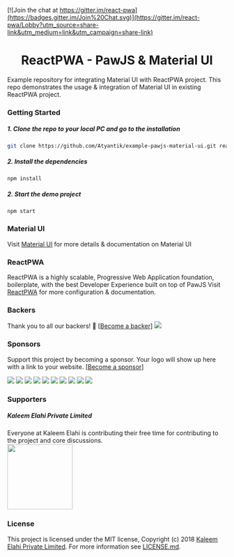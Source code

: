 [![Join the chat at https://gitter.im/react-pwa](https://badges.gitter.im/Join%20Chat.svg)](https://gitter.im/react-pwa/Lobby?utm_source=share-link&utm_medium=link&utm_campaign=share-link)

<h1 align="center" style="text-align:center">ReactPWA - PawJS & Material UI</h1>

Example repository for integrating Material UI with ReactPWA project. This repo demonstrates the usage & integration of Material UI in existing ReactPWA project.

### Getting Started

##### 1. Clone the repo to your local PC and go to the installation

```bash
git clone https://github.com/Atyantik/example-pawjs-material-ui.git reactpwa-material && cd reactpwa-material
```

##### 2. Install the dependencies

```bash
npm install
```

##### 2. Start the demo project

```bash
npm start
```

### Material UI

Visit [Material UI](https://material-ui.com/) for more details & documentation on Material UI

### ReactPWA

ReactPWA is a highly scalable, Progressive Web Application foundation, boilerplate, with the best Developer Experience built on top of PawJS
Visit [ReactPWA](https://www.reactpwa.com) for more configuration & documentation.

### Backers

Thank you to all our backers! 🙏 [[Become a backer](https://opencollective.com/react-pwa#backer)]
<a href="https://opencollective.com/react-pwa#backers" target="_blank"><img src="https://opencollective.com/react-pwa/backers.svg?width=890"></a>

### Sponsors

Support this project by becoming a sponsor. Your logo will show up here with a link to your website. [[Become a sponsor](https://opencollective.com/react-pwa#sponsor)]

<a href="https://opencollective.com/react-pwa/sponsor/0/website" target="_blank"><img src="https://opencollective.com/react-pwa/sponsor/0/avatar.svg"></a>
<a href="https://opencollective.com/react-pwa/sponsor/1/website" target="_blank"><img src="https://opencollective.com/react-pwa/sponsor/1/avatar.svg"></a>
<a href="https://opencollective.com/react-pwa/sponsor/2/website" target="_blank"><img src="https://opencollective.com/react-pwa/sponsor/2/avatar.svg"></a>
<a href="https://opencollective.com/react-pwa/sponsor/3/website" target="_blank"><img src="https://opencollective.com/react-pwa/sponsor/3/avatar.svg"></a>
<a href="https://opencollective.com/react-pwa/sponsor/4/website" target="_blank"><img src="https://opencollective.com/react-pwa/sponsor/4/avatar.svg"></a>
<a href="https://opencollective.com/react-pwa/sponsor/5/website" target="_blank"><img src="https://opencollective.com/react-pwa/sponsor/5/avatar.svg"></a>
<a href="https://opencollective.com/react-pwa/sponsor/6/website" target="_blank"><img src="https://opencollective.com/react-pwa/sponsor/6/avatar.svg"></a>
<a href="https://opencollective.com/react-pwa/sponsor/7/website" target="_blank"><img src="https://opencollective.com/react-pwa/sponsor/7/avatar.svg"></a>
<a href="https://opencollective.com/react-pwa/sponsor/8/website" target="_blank"><img src="https://opencollective.com/react-pwa/sponsor/8/avatar.svg"></a>
<a href="https://opencollective.com/react-pwa/sponsor/9/website" target="_blank"><img src="https://opencollective.com/react-pwa/sponsor/9/avatar.svg"></a>

### Supporters

##### Kaleem Elahi Private Limited

Everyone at Kaleem Elahi is contributing their free time for contributing to the project and core discussions.  
<a href="https://www.kaleemelahi.co" target="_blank"><img width="150px" src="https://www.reactpwa.com/img/supporters/atyantik.svg"></a>

### License

This project is licensed under the MIT license, Copyright (c) 2018 [Kaleem Elahi Private Limited](https://www.kaleemelahi.co). For more information see [LICENSE.md](https://github.com/Atyantik/example-pawjs-material-ui/blob/master/LICENSE.md).
